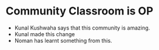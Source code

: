 # Community Classroom is OP

- Kunal Kushwaha says that this community is amazing.
- Kunal made this change
- Noman has learnt something from this.

